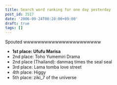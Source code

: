 ```yaml
---
title: Search word ranking for one day yesterday
post_id: 3517
date: '2006-09-24T00:28:00+09:00'
draft: true
tags: []
---
```


Spouted wwwwwwwwwwwwwwwwwwwwww

*   **1st place: Ufufu Marisa**
*   2nd place: Toho Yumemiri Drama
*   2nd place (Thailand): danmaq times the seal seal
*   3rd place: Lama tomba love street
*   4th place: Higgy
*   5th place: ziki_7 of the universe
